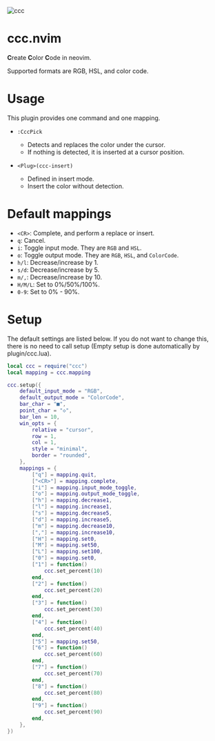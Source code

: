 ![ccc](https://user-images.githubusercontent.com/82267684/190064788-4b3e5e4a-715d-4db3-a63c-5d9fd20373d7.gif)

# ccc.nvim

**C**reate **C**olor **C**ode in neovim.

Supported formats are RGB, HSL, and color code.

# Usage

This plugin provides one command and one mapping.

- `:CccPick`
    - Detects and replaces the color under the cursor.
    - If nothing is detected, it is inserted at a cursor position.

- `<Plug>(ccc-insert)`
    - Defined in insert mode.
    - Insert the color without detection.

# Default mappings

- `<CR>`: Complete, and perform a replace or insert.
- `q`: Cancel.
- `i`: Toggle input mode. They are `RGB` and `HSL`.
- `o`: Toggle output mode. They are `RGB`, `HSL`, and `ColorCode`.
- `h/l`: Decrease/increase by 1.
- `s/d`: Decrease/increase by 5.
- `m/,`: Decrease/increase by 10.
- `H/M/L`: Set to 0%/50%/100%.
- `0-9`: Set to 0% - 90%.

# Setup

The default settings are listed below.
If you do not want to change this, there is no need to call setup (Empty setup is done automatically by plugin/ccc.lua).

```lua
local ccc = require("ccc")
local mapping = ccc.mapping

ccc.setup({
    default_input_mode = "RGB",
    default_output_mode = "ColorCode",
    bar_char = "■",
    point_char = "◇",
    bar_len = 10,
    win_opts = {
        relative = "cursor",
        row = 1,
        col = 1,
        style = "minimal",
        border = "rounded",
    },
    mappings = {
        ["q"] = mapping.quit,
        ["<CR>"] = mapping.complete,
        ["i"] = mapping.input_mode_toggle,
        ["o"] = mapping.output_mode_toggle,
        ["h"] = mapping.decrease1,
        ["l"] = mapping.increase1,
        ["s"] = mapping.decrease5,
        ["d"] = mapping.increase5,
        ["m"] = mapping.decrease10,
        [","] = mapping.increase10,
        ["H"] = mapping.set0,
        ["M"] = mapping.set50,
        ["L"] = mapping.set100,
        ["0"] = mapping.set0,
        ["1"] = function()
            ccc.set_percent(10)
        end,
        ["2"] = function()
            ccc.set_percent(20)
        end,
        ["3"] = function()
            ccc.set_percent(30)
        end,
        ["4"] = function()
            ccc.set_percent(40)
        end,
        ["5"] = mapping.set50,
        ["6"] = function()
            ccc.set_percent(60)
        end,
        ["7"] = function()
            ccc.set_percent(70)
        end,
        ["8"] = function()
            ccc.set_percent(80)
        end,
        ["9"] = function()
            ccc.set_percent(90)
        end,
    },
})
```
